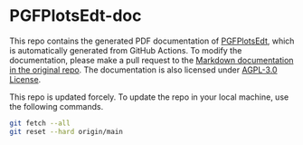 # PGFPlotsEdt-doc

This repo contains the generated PDF documentation of [PGFPlotsEdt](https://github.com/LogCreative/PGFPlotsEdt), which is automatically generated from GitHub Actions.
To modify the documentation, please make a pull request to the [Markdown documentation in the original repo](https://github.com/LogCreative/PGFPlotsEdt/blob/master/docs/README.md).
The documentation is also licensed under [AGPL-3.0 License](LICENSE).

This repo is updated forcely. To update the repo in your local machine, use the following commands.
```bash
git fetch --all
git reset --hard origin/main
```